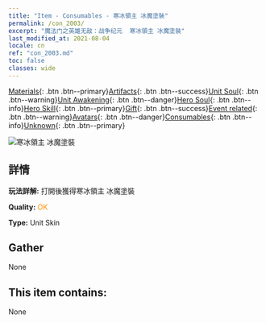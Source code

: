 ```yaml
---
title: "Item - Consumables - 寒冰領主 冰魔塗裝"
permalink: /con_2003/
excerpt: "魔法门之英雄无敌：战争纪元  寒冰領主 冰魔塗裝"
last_modified_at: 2021-08-04
locale: cn
ref: "con_2003.md"
toc: false
classes: wide
---
```

 [Materials](/ItemsCN/){: .btn .btn--primary}[Artifacts](/ItemsCN/Artifacts/){: .btn .btn--success}[Unit Soul](/ItemsCN/UnitSoul/){: .btn .btn--warning}[Unit Awakening](/ItemsCN/UnitAwakening/){: .btn .btn--danger}[Hero Soul](/ItemsCN/HeroSoul/){: .btn .btn--info}[Hero Skill](/ItemsCN/HeroSkill/){: .btn .btn--primary}[Gift](/ItemsCN/Gift/){: .btn .btn--success}[Event related](/ItemsCN/Events/){: .btn .btn--warning}[Avatars](/ItemsCN/Avatars/){: .btn .btn--danger}[Consumables](/ItemsCN/Consumables/){: .btn .btn--info}[Unknown](/ItemsCN/Unknown/){: .btn .btn--primary}

 ![寒冰領主 冰魔塗裝](/images/u/ti_bingmopifu.jpg)

## 詳情
 **玩法詳解:** 打開後獲得寒冰領主 冰魔塗裝

 **Quality:** <span style="color: #FF8C00">OK</span>

 **Type:** Unit Skin

## Gather

  None

## This item contains:

  None

